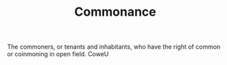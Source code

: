 ---
title: Commonance
letter: C
permalink: "/definitions/bld-commonance.html"
body: The commoners, or tenants and inhabitants, who have the right of common or coinmoning
  in open field. CoweU
published_at: '2018-07-07'
source: Black's Law Dictionary 2nd Ed (1910)
layout: post
---